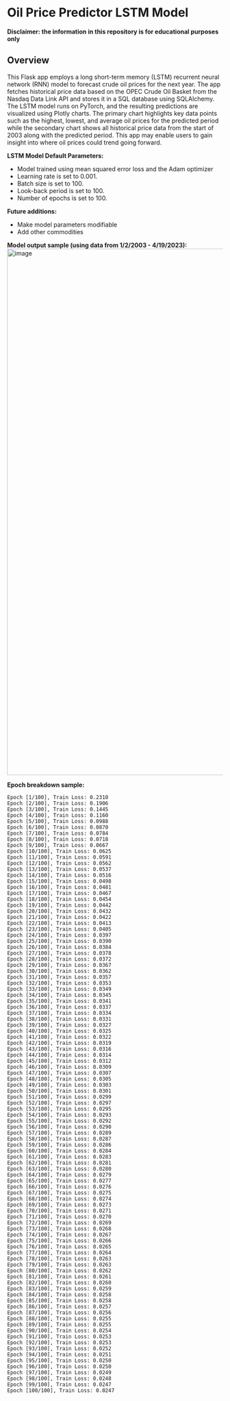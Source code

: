 # Oil Price Predictor LSTM Model

**Disclaimer: the information in this repository is for educational purposes only**

## Overview
This Flask app employs a long short-term memory (LSTM) recurrent neural network (RNN) model to forecast crude oil prices for the next year. The app fetches historical price data based on the OPEC Crude Oil Basket from the Nasdaq Data Link API and stores it in a SQL database using SQLAlchemy. The LSTM model runs on PyTorch, and the resulting predictions are visualized using Plotly charts. The primary chart highlights key data points such as the highest, lowest, and average oil prices for the predicted period while the secondary chart shows all historical price data from the start of 2003 along with the predicted period. This app may enable users to gain insight into where oil prices could trend going forward.

**LSTM Model Default Parameters:**
- Model trained using mean squared error loss and the Adam optimizer
- Learning rate is set to 0.001.
- Batch size is set to 100.
- Look-back period is set to 100.
- Number of epochs is set to 100.

**Future additions:**
- Make model parameters modifiable
- Add other commodities

**Model output sample (using data from 1/2/2003 - 4/19/2023):**
<img width="1230" alt="image" src="https://user-images.githubusercontent.com/41703555/234064922-626b81b7-ce03-401f-8999-9504376030db.png">

**Epoch breakdown sample:**
```
Epoch [1/100], Train Loss: 0.2310
Epoch [2/100], Train Loss: 0.1906
Epoch [3/100], Train Loss: 0.1445
Epoch [4/100], Train Loss: 0.1160
Epoch [5/100], Train Loss: 0.0988
Epoch [6/100], Train Loss: 0.0870
Epoch [7/100], Train Loss: 0.0784
Epoch [8/100], Train Loss: 0.0718
Epoch [9/100], Train Loss: 0.0667
Epoch [10/100], Train Loss: 0.0625
Epoch [11/100], Train Loss: 0.0591
Epoch [12/100], Train Loss: 0.0562
Epoch [13/100], Train Loss: 0.0537
Epoch [14/100], Train Loss: 0.0516
Epoch [15/100], Train Loss: 0.0498
Epoch [16/100], Train Loss: 0.0481
Epoch [17/100], Train Loss: 0.0467
Epoch [18/100], Train Loss: 0.0454
Epoch [19/100], Train Loss: 0.0442
Epoch [20/100], Train Loss: 0.0432
Epoch [21/100], Train Loss: 0.0422
Epoch [22/100], Train Loss: 0.0413
Epoch [23/100], Train Loss: 0.0405
Epoch [24/100], Train Loss: 0.0397
Epoch [25/100], Train Loss: 0.0390
Epoch [26/100], Train Loss: 0.0384
Epoch [27/100], Train Loss: 0.0378
Epoch [28/100], Train Loss: 0.0372
Epoch [29/100], Train Loss: 0.0367
Epoch [30/100], Train Loss: 0.0362
Epoch [31/100], Train Loss: 0.0357
Epoch [32/100], Train Loss: 0.0353
Epoch [33/100], Train Loss: 0.0349
Epoch [34/100], Train Loss: 0.0345
Epoch [35/100], Train Loss: 0.0341
Epoch [36/100], Train Loss: 0.0337
Epoch [37/100], Train Loss: 0.0334
Epoch [38/100], Train Loss: 0.0331
Epoch [39/100], Train Loss: 0.0327
Epoch [40/100], Train Loss: 0.0325
Epoch [41/100], Train Loss: 0.0322
Epoch [42/100], Train Loss: 0.0319
Epoch [43/100], Train Loss: 0.0316
Epoch [44/100], Train Loss: 0.0314
Epoch [45/100], Train Loss: 0.0312
Epoch [46/100], Train Loss: 0.0309
Epoch [47/100], Train Loss: 0.0307
Epoch [48/100], Train Loss: 0.0305
Epoch [49/100], Train Loss: 0.0303
Epoch [50/100], Train Loss: 0.0301
Epoch [51/100], Train Loss: 0.0299
Epoch [52/100], Train Loss: 0.0297
Epoch [53/100], Train Loss: 0.0295
Epoch [54/100], Train Loss: 0.0293
Epoch [55/100], Train Loss: 0.0292
Epoch [56/100], Train Loss: 0.0290
Epoch [57/100], Train Loss: 0.0289
Epoch [58/100], Train Loss: 0.0287
Epoch [59/100], Train Loss: 0.0286
Epoch [60/100], Train Loss: 0.0284
Epoch [61/100], Train Loss: 0.0283
Epoch [62/100], Train Loss: 0.0281
Epoch [63/100], Train Loss: 0.0280
Epoch [64/100], Train Loss: 0.0279
Epoch [65/100], Train Loss: 0.0277
Epoch [66/100], Train Loss: 0.0276
Epoch [67/100], Train Loss: 0.0275
Epoch [68/100], Train Loss: 0.0274
Epoch [69/100], Train Loss: 0.0273
Epoch [70/100], Train Loss: 0.0271
Epoch [71/100], Train Loss: 0.0270
Epoch [72/100], Train Loss: 0.0269
Epoch [73/100], Train Loss: 0.0268
Epoch [74/100], Train Loss: 0.0267
Epoch [75/100], Train Loss: 0.0266
Epoch [76/100], Train Loss: 0.0265
Epoch [77/100], Train Loss: 0.0264
Epoch [78/100], Train Loss: 0.0263
Epoch [79/100], Train Loss: 0.0263
Epoch [80/100], Train Loss: 0.0262
Epoch [81/100], Train Loss: 0.0261
Epoch [82/100], Train Loss: 0.0260
Epoch [83/100], Train Loss: 0.0259
Epoch [84/100], Train Loss: 0.0258
Epoch [85/100], Train Loss: 0.0258
Epoch [86/100], Train Loss: 0.0257
Epoch [87/100], Train Loss: 0.0256
Epoch [88/100], Train Loss: 0.0255
Epoch [89/100], Train Loss: 0.0255
Epoch [90/100], Train Loss: 0.0254
Epoch [91/100], Train Loss: 0.0253
Epoch [92/100], Train Loss: 0.0253
Epoch [93/100], Train Loss: 0.0252
Epoch [94/100], Train Loss: 0.0251
Epoch [95/100], Train Loss: 0.0250
Epoch [96/100], Train Loss: 0.0250
Epoch [97/100], Train Loss: 0.0249
Epoch [98/100], Train Loss: 0.0248
Epoch [99/100], Train Loss: 0.0247
Epoch [100/100], Train Loss: 0.0247
```
